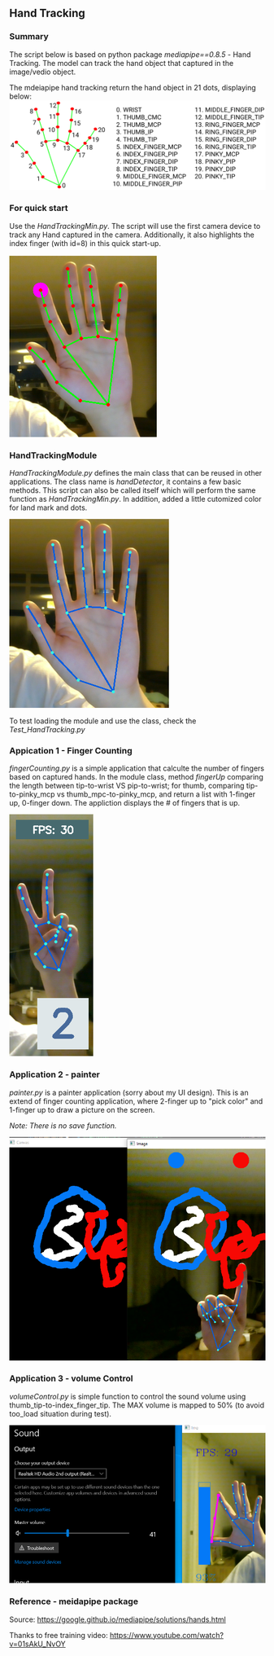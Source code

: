 ## Hand Tracking
### Summary
The script below is based on python package *mediapipe==0.8.5* - Hand Tracking. The model can track the hand object that captured in the image/vedio object.

The mdeiapipe hand tracking return the hand object in 21 dots, displaying below:
![](/image/hand_landmarks.png)

### For quick start
Use the *HandTrackingMin.py*. The script will use the first camera device to track any Hand captured in the camera. Additionally, it also highlights the index finger (with id=8) in this quick start-up.

![](/image/hand_min.PNG)

### HandTrackingModule
*HandTrackingModule.py* defines the main class that can be reused in other applications. The class name is *handDetector*, it contains a few basic methods. This script can also be called itself which will perform the same function as *HandTrackingMin.py*. In addition, added a little cutomized color for land mark and dots.

![](/image/hand_module.PNG)

To test loading the module and use the class, check the *Test_HandTracking.py*

### Appication 1 - Finger Counting
*fingerCounting.py* is a simple application that calculte the number of fingers based on captured hands.
In the module class, method *fingerUp* comparing the length between tip-to-wrist VS pip-to-wrist; for thumb, comparing tip-to-pinky_mcp vs thumb_mpc-to-pinky_mcp, and return a list with 1-finger up, 0-finger down.
The appliction displays the # of fingers that is up.

![](/image/finger_count.PNG)

### Application 2 - painter
*painter.py* is a painter application (sorry about my UI design).
This is an extend of finger counting application, where 2-finger up to "pick color" and 1-finger up to draw a picture on the screen.

*Note: There is no save function.*

![](/image/painter.PNG)

### Application 3 - volume Control
*volumeControl.py* is simple function to control the sound volume using thumb_tip-to-index_finger_tip. The MAX volume is mapped to 50% (to avoid too_load situation during test).

![](/image/volumeControl.PNG)

### Reference - meidapipe package
Source: https://google.github.io/mediapipe/solutions/hands.html

Thanks to free training video: https://www.youtube.com/watch?v=01sAkU_NvOY
